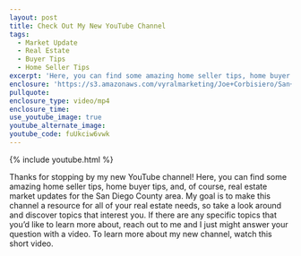 ```yaml
---
layout: post
title: Check Out My New YouTube Channel
tags:
  - Market Update
  - Real Estate
  - Buyer Tips
  - Home Seller Tips
excerpt: 'Here, you can find some amazing home seller tips, home buyer tips, and, of course, real estate market updates for the San Diego County area. My goal is to make this channel a resource for all of your real estate needs, so take a look around and discover topics that interest you.'
enclosure: 'https://s3.amazonaws.com/vyralmarketing/Joe+Corbisiero/San+Diego+Real+Estate+Check+Out+My+New+YouTube+Channe.mp4'
pullquote:
enclosure_type: video/mp4
enclosure_time:
use_youtube_image: true
youtube_alternate_image:
youtube_code: fuUkciw6vwk
---
```



{% include youtube.html %}

Thanks for stopping by my new YouTube channel! Here, you can find some amazing home seller tips, home buyer tips, and, of course, real estate market updates for the San Diego County area. My goal is to make this channel a resource for all of your real estate needs, so take a look around and discover topics that interest you. If there are any specific topics that you’d like to learn more about, reach out to me and I just might answer your question with a video. To learn more about my new channel, watch this short video.